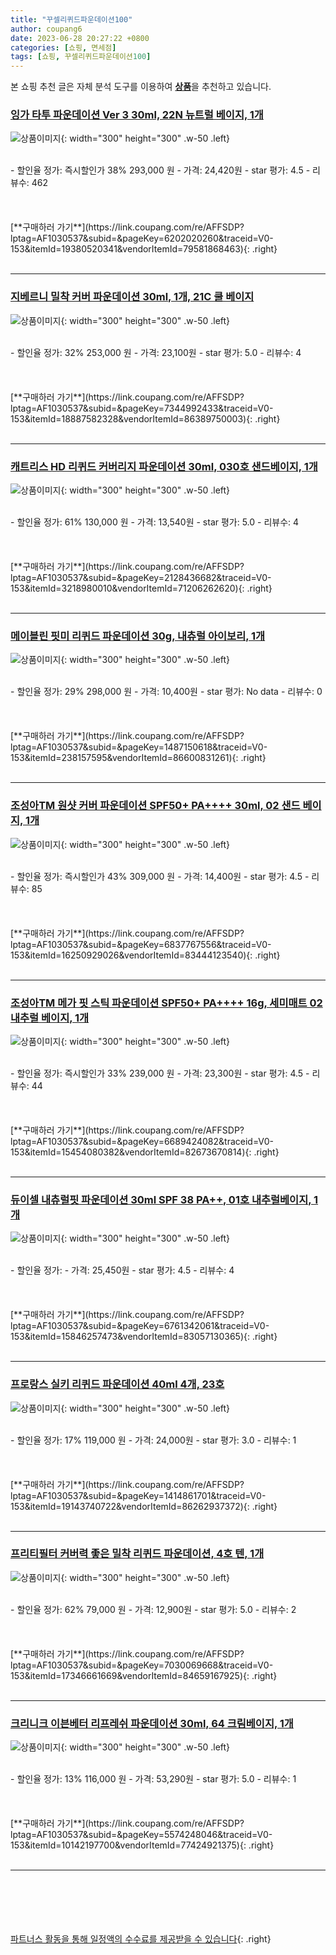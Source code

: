 ```yaml
---
title: "꾸셀리퀴드파운데이션100"
author: coupang6
date: 2023-06-28 20:27:22 +0800
categories: [쇼핑, 면세점]
tags: [쇼핑, 꾸셀리퀴드파운데이션100]
---
```


본 쇼핑 추천 글은 자체 분석 도구를 이용하여 [**상품**](https://link.coupang.com/a/bao1ui)을 추천하고 있습니다.

### [잉가 타투 파운데이션 Ver 3 30ml, 22N 뉴트럴 베이지, 1개](https://link.coupang.com/re/AFFSDP?lptag=AF1030537&subid=&pageKey=6202020260&traceid=V0-153&itemId=19380520341&vendorItemId=79581868463)

![상품이미지](https://thumbnail7.coupangcdn.com/thumbnails/remote/230x230ex/image/retail/images/2879562957647888-29988412-fdd1-4e0d-84d5-abc9f566b4ab.jpg){: width="300" height="300" .w-50 .left}


<br>
- 할인율 정가: 즉시할인가 38%  293,000   원
- 가격: 24,420원
- star 평가: 4.5
- 리뷰수: 462
<br>
<br>
<br>
<br>
[**구매하러 가기**](https://link.coupang.com/re/AFFSDP?lptag=AF1030537&subid=&pageKey=6202020260&traceid=V0-153&itemId=19380520341&vendorItemId=79581868463){: .right}
<br>
<br>

---

### [지베르니 밀착 커버 파운데이션 30ml, 1개, 21C 쿨 베이지](https://link.coupang.com/re/AFFSDP?lptag=AF1030537&subid=&pageKey=7344992433&traceid=V0-153&itemId=18887582328&vendorItemId=86389750003)

![상품이미지](https://thumbnail9.coupangcdn.com/thumbnails/remote/230x230ex/image/retail/images/2023/06/26/17/2/b48b6f86-f5dd-49e4-b962-73307aabe4f9.jpg){: width="300" height="300" .w-50 .left}


<br>
- 할인율 정가: 32%  253,000   원
- 가격: 23,100원
- star 평가: 5.0
- 리뷰수: 4
<br>
<br>
<br>
<br>
[**구매하러 가기**](https://link.coupang.com/re/AFFSDP?lptag=AF1030537&subid=&pageKey=7344992433&traceid=V0-153&itemId=18887582328&vendorItemId=86389750003){: .right}
<br>
<br>

---

### [캐트리스 HD 리퀴드 커버리지 파운데이션 30ml, 030호 샌드베이지, 1개](https://link.coupang.com/re/AFFSDP?lptag=AF1030537&subid=&pageKey=2128436682&traceid=V0-153&itemId=3218980010&vendorItemId=71206262620)

![상품이미지](https://thumbnail10.coupangcdn.com/thumbnails/remote/230x230ex/image/retail/images/2020/07/24/20/6/de9a9e98-18d3-405e-b4ba-c32c6715bea7.jpg){: width="300" height="300" .w-50 .left}


<br>
- 할인율 정가: 61%  130,000   원
- 가격: 13,540원
- star 평가: 5.0
- 리뷰수: 4
<br>
<br>
<br>
<br>
[**구매하러 가기**](https://link.coupang.com/re/AFFSDP?lptag=AF1030537&subid=&pageKey=2128436682&traceid=V0-153&itemId=3218980010&vendorItemId=71206262620){: .right}
<br>
<br>

---

### [메이블린 핏미 리퀴드 파운데이션 30g, 내츄럴 아이보리, 1개](https://link.coupang.com/re/AFFSDP?lptag=AF1030537&subid=&pageKey=1487150618&traceid=V0-153&itemId=238157595&vendorItemId=86600831261)

![상품이미지](https://thumbnail9.coupangcdn.com/thumbnails/remote/230x230ex/image/retail/images/2023/07/17/9/0/84fd95af-51e8-443d-9f57-c6414671224d.jpg){: width="300" height="300" .w-50 .left}


<br>
- 할인율 정가: 29%  298,000   원
- 가격: 10,400원
- star 평가: No data
- 리뷰수: 0
<br>
<br>
<br>
<br>
[**구매하러 가기**](https://link.coupang.com/re/AFFSDP?lptag=AF1030537&subid=&pageKey=1487150618&traceid=V0-153&itemId=238157595&vendorItemId=86600831261){: .right}
<br>
<br>

---

### [조성아TM 원샷 커버 파운데이션 SPF50+ PA++++ 30ml, 02 샌드 베이지, 1개](https://link.coupang.com/re/AFFSDP?lptag=AF1030537&subid=&pageKey=6837767556&traceid=V0-153&itemId=16250929026&vendorItemId=83444123540)

![상품이미지](https://thumbnail10.coupangcdn.com/thumbnails/remote/230x230ex/image/retail/images/541227980276077-2c0e93f2-8918-4465-bee1-e892a1c370ef.jpg){: width="300" height="300" .w-50 .left}


<br>
- 할인율 정가: 즉시할인가 43%  309,000   원
- 가격: 14,400원
- star 평가: 4.5
- 리뷰수: 85
<br>
<br>
<br>
<br>
[**구매하러 가기**](https://link.coupang.com/re/AFFSDP?lptag=AF1030537&subid=&pageKey=6837767556&traceid=V0-153&itemId=16250929026&vendorItemId=83444123540){: .right}
<br>
<br>

---

### [조성아TM 메가 핏 스틱 파운데이션 SPF50+ PA++++ 16g, 세미매트 02 내추럴 베이지, 1개](https://link.coupang.com/re/AFFSDP?lptag=AF1030537&subid=&pageKey=6689424082&traceid=V0-153&itemId=15454080382&vendorItemId=82673670814)

![상품이미지](https://thumbnail9.coupangcdn.com/thumbnails/remote/230x230ex/image/retail/images/98674868804161-0fb8a2bd-eea2-484e-82cc-e9ebfb7ee69c.jpg){: width="300" height="300" .w-50 .left}


<br>
- 할인율 정가: 즉시할인가 33%  239,000   원
- 가격: 23,300원
- star 평가: 4.5
- 리뷰수: 44
<br>
<br>
<br>
<br>
[**구매하러 가기**](https://link.coupang.com/re/AFFSDP?lptag=AF1030537&subid=&pageKey=6689424082&traceid=V0-153&itemId=15454080382&vendorItemId=82673670814){: .right}
<br>
<br>

---

### [듀이셀 내츄럴핏 파운데이션 30ml SPF 38 PA++, 01호 내추럴베이지, 1개](https://link.coupang.com/re/AFFSDP?lptag=AF1030537&subid=&pageKey=6761342061&traceid=V0-153&itemId=15846257473&vendorItemId=83057130365)

![상품이미지](https://thumbnail7.coupangcdn.com/thumbnails/remote/230x230ex/image/retail/images/2022/09/07/16/8/5d542699-bb03-4537-8e93-bbd4984a2008.jpg){: width="300" height="300" .w-50 .left}


<br>
- 할인율 정가: 
- 가격: 25,450원
- star 평가: 4.5
- 리뷰수: 4
<br>
<br>
<br>
<br>
[**구매하러 가기**](https://link.coupang.com/re/AFFSDP?lptag=AF1030537&subid=&pageKey=6761342061&traceid=V0-153&itemId=15846257473&vendorItemId=83057130365){: .right}
<br>
<br>

---

### [프로랑스 실키 리퀴드 파운데이션 40ml 4개, 23호](https://link.coupang.com/re/AFFSDP?lptag=AF1030537&subid=&pageKey=1414861701&traceid=V0-153&itemId=19143740722&vendorItemId=86262937372)

![상품이미지](https://thumbnail10.coupangcdn.com/thumbnails/remote/230x230ex/image/vendor_inventory/ff8a/6b509f1a310f477c221ff77d8e97813817a37221ce8bab0f9f476584de7e.jpg){: width="300" height="300" .w-50 .left}


<br>
- 할인율 정가: 17%  119,000   원
- 가격: 24,000원
- star 평가: 3.0
- 리뷰수: 1
<br>
<br>
<br>
<br>
[**구매하러 가기**](https://link.coupang.com/re/AFFSDP?lptag=AF1030537&subid=&pageKey=1414861701&traceid=V0-153&itemId=19143740722&vendorItemId=86262937372){: .right}
<br>
<br>

---

### [프리티필터 커버력 좋은 밀착 리퀴드 파운데이션, 4호 텐, 1개](https://link.coupang.com/re/AFFSDP?lptag=AF1030537&subid=&pageKey=7030069668&traceid=V0-153&itemId=17346661669&vendorItemId=84659167925)

![상품이미지](https://thumbnail10.coupangcdn.com/thumbnails/remote/230x230ex/image/vendor_inventory/ff6e/9f8ebbeb63ec1a6457895835471c9c3eebad766186926ae7448e6eb9aa85.png){: width="300" height="300" .w-50 .left}


<br>
- 할인율 정가: 62%  79,000   원
- 가격: 12,900원
- star 평가: 5.0
- 리뷰수: 2
<br>
<br>
<br>
<br>
[**구매하러 가기**](https://link.coupang.com/re/AFFSDP?lptag=AF1030537&subid=&pageKey=7030069668&traceid=V0-153&itemId=17346661669&vendorItemId=84659167925){: .right}
<br>
<br>

---

### [크리니크 이븐베터 리프레쉬 파운데이션 30ml, 64 크림베이지, 1개](https://link.coupang.com/re/AFFSDP?lptag=AF1030537&subid=&pageKey=5574248046&traceid=V0-153&itemId=10142197700&vendorItemId=77424921375)

![상품이미지](https://thumbnail6.coupangcdn.com/thumbnails/remote/230x230ex/image/retail/images/3939290029153618-f45a7b4a-b778-4582-b065-58e5f846592f.jpg){: width="300" height="300" .w-50 .left}


<br>
- 할인율 정가: 13%  116,000   원
- 가격: 53,290원
- star 평가: 5.0
- 리뷰수: 1
<br>
<br>
<br>
<br>
[**구매하러 가기**](https://link.coupang.com/re/AFFSDP?lptag=AF1030537&subid=&pageKey=5574248046&traceid=V0-153&itemId=10142197700&vendorItemId=77424921375){: .right}
<br>
<br>

---
<br><br><br><br><br> [파트너스 활동을 통해 일정액의 수수료를 제공받을 수 있습니다](https://link.coupang.com/a/bao1ui){: .right}